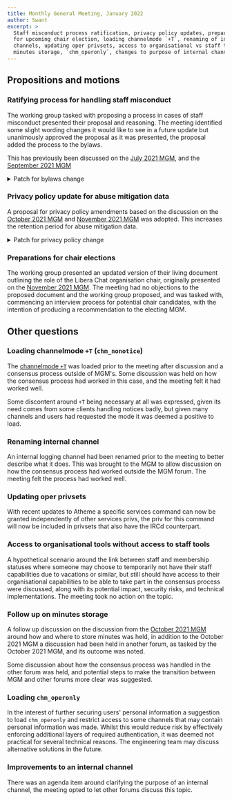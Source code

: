 ```yaml
---
title: Monthly General Meeting, January 2022
author: Swant
excerpt: >
  Staff misconduct process ratification, privacy policy updates, preparations
  for upcoming chair election, loading channelmode `+T`, renaming of internal
  channels, updating oper privsets, access to organisational vs staff tools,
  minutes storage, `chm_operonly`, changes to purpose of internal channel.
---
```


<!-- markdownlint-disable MD033 -->

## Propositions and motions

### Ratifying process for handling staff misconduct

The working group tasked with proposing a process in cases of staff misconduct
presented their proposal and reasoning. The meeting identified some slight
wording changes it would like to see in a future update but unanimously
approved the proposal as it was presented, the proposal added the process
to the bylaws.

This has previously been discussed on the [July 2021 MGM][2021-07-sm], and the
[September 2021 MGM][2021-09-sm]

[2021-07-sm]: /minutes/2021-07-27-mgm-minutes#defining-processes-in-case-of-staff-misconduct
[2021-09-sm]: /minutes/2021-09-24-mgm-minutes#update-from-the-working-group-on-processes-for-dealing-with-staff-misconduct

<details>
<summary>Patch for bylaws change</summary>
<div markdown="1">

{% highlight diff %}
 bylaws.md | 89 +++++++++++++++++++++++++++++++++++++++++++++++++++++++
 1 file changed, 89 insertions(+)

diff --git a/bylaws.md b/bylaws.md
index 0000000..0000000 100644
--- a/bylaws.md
+++ b/bylaws.md
@@ -247,6 +247,95 @@ v 2021-09-27, organisation number 802535-6448

 4. The auditors cannot be members of the board.

+## Complaints
+
+1. The membership shall appoint a Complaints Rota to handle complaints about the
+   organisation's staff. Members on the Complaints Rota must be members of the
+   organisation.
+
+2. If, at the time of a Monthly General Meeting, there are fewer than four
+   members on the Complaints Rota, the meeting should attempt to appoint more
+   members until there are at least four such members.
+
+3. On receiving a complaint, the Complaints Rota shall select two of its
+   members, at random, to hear the complaint. Members with known conflicts of
+   interest shall be excluded from selection. These members shall be known, in
+   the context of the particular complaint, as the "Complaint Processors"
+
+4. The Complaint Processors must agree on the action to be taken, if any.
+
+5. The Complaint Processors must respect the privacy of complainants and all
+   other parties. The Complaint Processors may recruit other members of the
+   organisation to assist with their investigation. Other members, including the
+   Board and Complaints Rota members who are not actively working on the
+   complaint, should not have automatic access to it.
+
+6. If any party to a complaint disagrees with the result, they can appeal it.
+   Libera Chat members require no permission to appeal, while non-members must
+   seek the permission of the Board. If the Board denies such permission, it
+   must give a reason.
+
+   There are two appeals to be used in order:
+
+   * Appeal to another two random Complaints Rota members, and
+   * Appeal to the entire membership.
+
+   Any party wishing to appeal must immediately inform the Board. If a party has
+   not informed the Board of their intention to appeal after 30 calendar days
+   from the date of the result, their right to appeal lapses.
+
+7. In the event that a complaint is appealed to the entire membership of the
+   organisation, the Board is responsible for scheduling a meeting of the
+   membership to hear the appeal.
+
+8. A complaint that is appealed to the entire membership of the organisation may
+   contain sensitive information that should not be shared widely. The Complaint
+   Processors should prepare a case for the membership, excluding such details.
+   The Auditors of the organisation may be called upon to attest that the
+   Complaint Processors' case is a faithful account of the complaint.
+
+9. Parties to complaints who are Libera Chat members have the right to speak at
+   their own final appeal, and to hear all sides' arguments. They should not be
+   present when the resulting actions are discussed. The Board should dismiss
+   any such party if they reveal, or threaten to reveal, private information
+   about the complaint, or the other parties to it.
+
+10. An appeal to the entire membership is decided by a vote between two options:
+    to carry or vacate the outcome of the complaint. This may optionally be
+    preceded by any number of votes to amend or not amend the decision. Each
+    vote is a simple majority vote between exactly two choices. If a vote to
+    amend has no majority, the decision is not amended. If a vote on the outcome
+    has no majority, the complaint is carried.
+
+11. If the outcome of any stage of a complaint is to relieve a Libera Chat staff
+    member of some or all of their duties, those duties can be temporarily
+    suspended pending the conclusion of the appeal process. If a staff member
+    whose duties are temporarily suspended is a member of Libera Chat, their
+    membership is unaffected by this status.
+
+12. At most two members can be temporarily suspended at any time.
+
+13. Time constraints are imposed on the complaints process as follows:
+
+    * Complaints must be acknowledged within 7 calendar days of receipt by the
+      Complaints Rota.
+    * An initial result must be returned by the Complaint Processors within 30
+      calendar days of receipt of the complaint by the Complaints Rota.
+    * A party wishing to appeal has 7 calendar days to prepare their appeal,
+      starting from the date they notified the Board of their intention to
+      appeal.
+    * The result of the first appeal must be returned by the Complaint
+      Processors not before all parties have exercised or waived their right to
+      appeal, and within 14 days of the end of the first 30-day appeal period.
+    * The Board must schedule the hearing for the second appeal not before all
+      parties have exercised or waived their right to appeal, and within 21 days
+      of the end of the second 30-day appeal period.
+
+14. If, at the time of any Monthly General Meeting, a member is temporarily
+    suspended, and will have been temporarily suspended for more than 59
+    calendar days by the end of the current calendar month, the Monthly General
+    Meeting must decide whether or not to continue their temporary suspension.
+
 ## Specialised Committees

 1. There are three specialised committees: Operations, Engineering, and
{% endhighlight %}

</div>
</details>

### Privacy policy update for abuse mitigation data

A proposal for privacy policy amendments based on the discussion on the
[October 2021 MGM][2021-10-priv] and [November 2021 MGM][2021-11-priv] was
adopted. This increases the retention period for abuse mitigation data.

[2021-10-priv]: /minutes/2021-10-29-public#data-retention
[2021-11-priv]: /minutes/2021-11-26-public#update-on-data-retention

<details>
<summary>Patch for privacy policy change</summary>
<div markdown="1">

{% highlight diff %}
 privacy.md | 10 ++++++++++
 1 file changed, 10 insertions(+)

diff --git a/privacy.md b/privacy.md
index 0000000..0000000 100644
--- a/privacy.md
+++ b/privacy.md
@@ -78,6 +78,16 @@ Libera Chat normally stores your data collected on the IRC network for the
 purpose of debugging and restoration for no more than 60 days after you last
 connect to the network, or delete your account. Whichever comes last.

+Data collected for the purposes of recording and mitigating abuse may be kept
+for up to 365 days after the abuse occured, or the mitigation ended, whichever
+comes last. The following information is covered by this policy:
+
+- network bans (target, setter, reason, duration, timestamp, known aliases)
+- connections affected by network bans (nickname, username, hostname,
+  IP address, timestamp of effect)
+- account registrations for the purposes of network policy violation (email
+  address, nickname, username, hostname, IP address, timestamp, known aliases)
+
 Data collected by email or our support system in relation to project
 registration, sponsorship and channel namespace management will be stored at
 least until the project is deregistered or the sponsorship is terminated, this
{% endhighlight %}

</div>
</details>

### Preparations for chair elections

The working group presented an updated version of their living document
outlining the role of the Libera Chat organisation chair, originally presented
on the [November 2021 MGM][2021-11-chair]. The meeting had no objections
to the proposed document and the working group proposed, and was tasked with,
commencing an interview process for potential chair candidates, with
the intention of producing a recommendation to the electing MGM.

[2021-11-chair]: /minutes/2021-11-26-public#update-on-chair-elections

## Other questions

### Loading channelmode `+T` (`chm_nonotice`)

The [channelmode `+T`][chm] was loaded prior to the meeting after discussion
and a consensus process outside of MGM's. Some discussion was held on
how the consensus process had worked in this case, and the meeting felt it had
worked well.

Some discontent around `+T` being necessary at all was expressed, given its
need comes from some clients handling notices badly, but given many channels
and users had requested the mode it was deemed a positive to load.

[chm]: /guides/channelmodes

### Renaming internal channel

An internal logging channel had been renamed prior to the meeting to better
describe what it does. This was brought to the MGM to allow discussion on how
the consensus process had worked outside the MGM forum. The meeting felt the
process had worked well.

### Updating oper privsets

With recent updates to Atheme a specific services command can now be granted
independently of other services privs, the priv for this command will now be
included in privsets that also have the IRCd counterpart.

### Access to organisational tools without access to staff tools

A hypothetical scenario around the link between staff and membership statuses
where someone may choose to temporarily not have their staff capabilities due
to vacations or similar, but still should have access to their organisational
capabilities to be able to take part in the consensus process were discussed,
along with its potential impact, security risks, and technical
implementations. The meeting took no action on the topic.

### Follow up on minutes storage

A follow up discussion on the discussion from the
[October 2021 MGM][2021-10-minutes] around how and where to store minutes
was held, in addition to the October 2021 MGM a discussion had been held in
another forum, as tasked by the October 2021 MGM, and its outcome was noted.

Some discussion about how the consensus process was handled in the other forum
was held, and potential steps to make the transition between MGM and
other forums more clear was suggested.

[2021-10-minutes]: /minutes/2021-10-29-public#minutes-storage

### Loading `chm_operonly`

In the interest of further securing users' personal information a suggestion
to load `chm_operonly` and restrict access to some channels that may contain
personal information was made. Whilst this would reduce risk by effectively
enforcing additional layers of required authentication, it was deemed
not practical for several technical reasons. The engineering team may
discuss alternative solutions in the future.

### Improvements to an internal channel

There was an agenda item around clarifying the purpose of an internal channel,
the meeting opted to let other forums discuss this topic.
